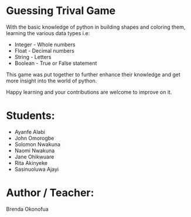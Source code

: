 # Guessing Trival Game
With the basic knowledge of python in building shapes and coloring them, learning the various data types i.e:
- Integer - Whole numbers
- Float - Decimal numbers
- String - Letters
- Boolean - True or False statement

This game was put together to further enhance their knowledge and get more insight into the world of python.

Happy learning and your contributions are welcome to improve on it.

# Students:
- Ayanfe Alabi
- John Omorogbe
- Solomon Nwakuna
- Naomi Nwakuna
- Jane Ohikwuare
- Rita Akinyeke
- Sasinuoluwa Ajayi

# Author / Teacher:
Brenda Okonofua 

